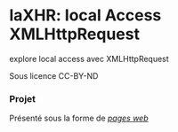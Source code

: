 # laXHR: local Access XMLHttpRequest
explore local access avec XMLHttpRequest

Sous licence CC-BY-ND
### Projet  
Présenté sous la forme de  [*pages web*](webpage)